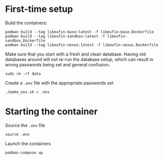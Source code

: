 # First-time setup

Build the containers:

```
podman build --tag libeufin-base:latest -f libeufin-base.Dockerfile
podman build --tag libeufin-sandbox:latest -f libeufin-sandbox.Dockerfile
podman build --tag libeufin-nexus:latest -f libeufin-nexus.Dockerfile
```

Make sure that you start with a fresh and clean database. Having old databases around
will not re-run the database setup, which can result in wrong passwords being set and
general confusion.

```
sudo rm -rf data
```

Create a `.env` file with the appropriate passwords set

```
./make_env.sh > .env
```

# Starting the container

Source the `.env` file

```
source .env
```

Launch the containers

```
podman-compose up
```
